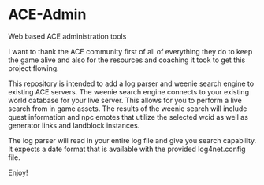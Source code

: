 # ACE-Admin
Web based ACE administration tools

I want to thank the ACE community first of all of everything they do to keep the game alive and also for the resources and coaching it took to get this project flowing.

This repository is intended to add a log parser and weenie search engine to existing ACE servers.
The weenie search engine connects to your existing world database for your live server. This allows for you to perform a live search from in game assets.
The results of the weenie search will include quest information and npc emotes that utilize the selected wcid as well as generator links and landblock instances.

The log parser will read in your entire log file and give you search capability. It expects a date format that is available with the provided log4net.config file.

Enjoy!
